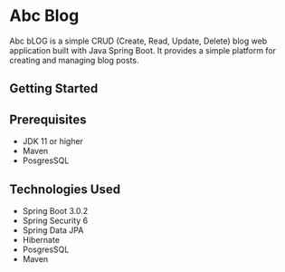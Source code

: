 # Abc Blog
Abc bLOG is a simple CRUD (Create, Read, Update, Delete) blog web application built with Java Spring Boot. It provides a simple platform for creating and managing blog posts.

## Getting Started

## Prerequisites
* JDK 11 or higher
* Maven
* PosgresSQL






## Technologies Used
* Spring Boot 3.0.2
* Spring Security 6
* Spring Data JPA
* Hibernate
* PosgresSQL
* Maven




